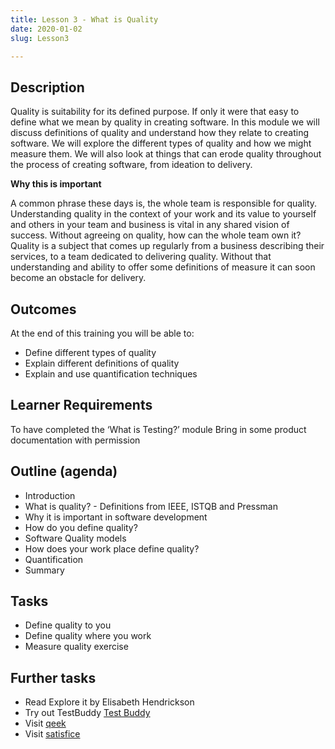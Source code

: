```yaml
---
title: Lesson 3 - What is Quality
date: 2020-01-02
slug: Lesson3

---
```

## Description  

Quality is suitability for its defined purpose. If only it were that easy to define what we mean by quality in creating software. In this module we will discuss definitions of quality and understand how they relate to creating software. We will explore the different types of quality and how we might measure them. We will also look at things that can erode quality throughout the process of creating software, from ideation to delivery.

**Why this is important**  

A common phrase these days is, the whole team is responsible for quality. Understanding quality in the context of your work and its value to yourself and others in your team and business is vital in any shared vision of success. Without agreeing on quality, how can the whole team own it? Quality is a subject that comes up regularly from a business describing their services, to a team dedicated to delivering quality. Without that understanding and ability to offer some definitions of measure it can soon become an obstacle for delivery.

## Outcomes 

At the end of this training you will be able to:

* Define different types of quality
* Explain different definitions of quality
* Explain and use quantification techniques

## Learner Requirements

To have completed the ‘What is Testing?’ module Bring in some product documentation with permission

## Outline (agenda)

* Introduction
* What is quality? - Definitions from IEEE, ISTQB and Pressman
* Why it is important in software development
* How do you define quality?
* Software Quality models
* How does your work place define quality?
* Quantification
* Summary

## Tasks 

* Define quality to you
* Define quality where you work
* Measure quality exercise

## Further tasks

* Read Explore it by Elisabeth Hendrickson
* Try out TestBuddy [Test Buddy](https://testbuddy.co/)
* Visit [qeek](https://www.qeek.co/blog)
* Visit [satisfice](http://www.satisfice.com/sbtm/)